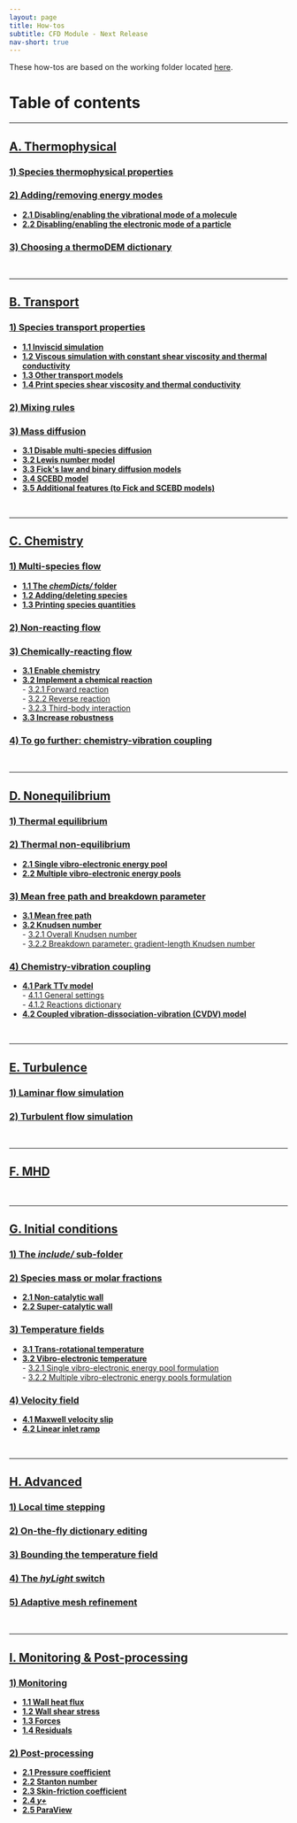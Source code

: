 ```yaml
---
layout: page
title: How-tos
subtitle: CFD Module - Next Release
nav-short: true
---
```


These how-tos are based on the working folder located [here](https://github.com/vincentcasseau/hyStrath/tree/dev-isro-1/run/hyStrath/hy2Foam/genericCase).  

# Table of contents

---  
## [A. Thermophysical](https://vincentcasseau.github.io/how-tos-cfd-dev/how-tos-cfd-dev-thermophysical/)
### [1) Species thermophysical properties](https://vincentcasseau.github.io/how-tos-cfd-dev/how-tos-cfd-dev-thermophysical/#1-species-thermophysical-properties)
### [2) Adding/removing energy modes](https://vincentcasseau.github.io/how-tos-cfd-dev/how-tos-cfd-dev-thermophysical/#2-addingremoving-energy-modes)
+ **[2.1 Disabling/enabling the vibrational mode of a molecule](https://vincentcasseau.github.io/how-tos-cfd-dev/how-tos-cfd-dev-thermophysical/#21-disablingenabling-the-vibrational-mode-of-a-molecule)**  
+ **[2.2 Disabling/enabling the electronic mode of a particle](https://vincentcasseau.github.io/how-tos-cfd-dev/how-tos-cfd-dev-thermophysical/#22-disablingenabling-the-electronic-mode-of-a-particle)**  

### [3) Choosing a thermoDEM dictionary](https://vincentcasseau.github.io/how-tos-cfd-dev/how-tos-cfd-dev-thermophysical/#3-choosing-a-thermodem-dictionary)

<br>

---  
## [B. Transport](https://vincentcasseau.github.io/how-tos-cfd-dev/how-tos-cfd-dev-transport/)
### [1) Species transport properties](https://vincentcasseau.github.io/how-tos-cfd-dev/how-tos-cfd-dev-transport/#1-species-shear-viscosity-and-thermal-conductivity)
+ **[1.1 Inviscid simulation](https://vincentcasseau.github.io/how-tos-cfd-dev/how-tos-cfd-dev-transport/#11-inviscid-simulation)**  
+ **[1.2 Viscous simulation with constant shear viscosity and thermal conductivity](https://vincentcasseau.github.io/how-tos-cfd-dev/how-tos-cfd-dev-transport/#12-viscous-simulation-with-constant-shear-viscosity-and-thermal-conductivity)**  
+ **[1.3 Other transport models](https://vincentcasseau.github.io/how-tos-cfd-dev/how-tos-cfd-dev-transport/#13-other-transport-models)**  
+ **[1.4 Print species shear viscosity and thermal conductivity](https://vincentcasseau.github.io/how-tos-cfd-dev/how-tos-cfd-dev-transport/#14-print-species-shear-viscosity-and-thermal-conductivity)**  

### [2) Mixing rules](https://vincentcasseau.github.io/how-tos-cfd-dev/how-tos-cfd-dev-transport/#2-mixing-rules)  

### [3) Mass diffusion](https://vincentcasseau.github.io/how-tos-cfd-dev/how-tos-cfd-dev-transport/#3-mass-diffusion)  
+ **[3.1 Disable multi-species diffusion](https://vincentcasseau.github.io/how-tos-cfd-dev/how-tos-cfd-dev-transport/#31-disable-multi-species-diffusion)**  
+ **[3.2 Lewis number model](https://vincentcasseau.github.io/how-tos-cfd-dev/how-tos-cfd-dev-transport/#32-lewis-number-model)**  
+ **[3.3 Fick's law and binary diffusion models](https://vincentcasseau.github.io/how-tos-cfd-dev/how-tos-cfd-dev-transport/#33-ficks-law-and-binary-diffusion-models)**  
+ **[3.4 SCEBD model](https://vincentcasseau.github.io/how-tos-cfd-dev/how-tos-cfd-dev-transport/#34-scebd-model)**  
+ **[3.5 Additional features (to Fick and SCEBD models)](https://vincentcasseau.github.io/how-tos-cfd-dev/how-tos-cfd-dev-transport/#35-additional-features-to-fick-and-scebd-models)**  

<br>

---  
## [C. Chemistry](https://vincentcasseau.github.io/how-tos-cfd-dev/how-tos-cfd-dev-chemistry/)
### [1) Multi-species flow](https://vincentcasseau.github.io/how-tos-cfd-dev/how-tos-cfd-dev-chemistry/#1-multi-species-flow)
+ **[1.1 The _chemDicts/_ folder](https://vincentcasseau.github.io/how-tos-cfd-dev/how-tos-cfd-dev-chemistry/#11-the-chemdicts-folder)**  
+ **[1.2 Adding/deleting species](https://vincentcasseau.github.io/how-tos-cfd-dev/how-tos-cfd-dev-chemistry/#12-addingdeleting-species)** 
+ **[1.3 Printing species quantities](https://vincentcasseau.github.io/how-tos-cfd-dev/how-tos-cfd-dev-chemistry/#13-printing-species-quantities)**  

### [2) Non-reacting flow](https://vincentcasseau.github.io/how-tos-cfd-dev/how-tos-cfd-dev-chemistry/#2-non-reacting-flow)

### [3) Chemically-reacting flow](https://vincentcasseau.github.io/how-tos-cfd-dev/how-tos-cfd-dev-chemistry/#3-chemically-reacting-flow)
+ **[3.1 Enable chemistry](https://vincentcasseau.github.io/how-tos-cfd-dev/how-tos-cfd-dev-chemistry/#31-enable-chemistry)**  
+ **[3.2 Implement a chemical reaction](https://vincentcasseau.github.io/how-tos-cfd-dev/how-tos-cfd-dev-chemistry/#32-implementing-a-chemical-reaction)**  
      - [3.2.1 Forward reaction](https://vincentcasseau.github.io/how-tos-cfd-dev/how-tos-cfd-dev-chemistry/#321-forward-reaction)  
      - [3.2.2 Reverse reaction](https://vincentcasseau.github.io/how-tos-cfd-dev/how-tos-cfd-dev-chemistry/#322-reverse-reaction)  
      - [3.2.3 Third-body interaction](https://vincentcasseau.github.io/how-tos-cfd-dev/how-tos-cfd-dev-chemistry/#323-third-body-interaction)  
+ **[3.3 Increase robustness](https://vincentcasseau.github.io/how-tos-cfd-dev/how-tos-cfd-dev-chemistry/#33--increase-robustness)**  

### [4) To go further: chemistry-vibration coupling](https://vincentcasseau.github.io/how-tos-cfd-dev/how-tos-cfd-dev-chemistry/#4-to-go-further-chemistry-vibration-coupling)

<br>

--- 
## [D. Nonequilibrium](https://vincentcasseau.github.io/how-tos-cfd-dev/how-tos-cfd-dev-nonequilibrium/)
### [1) Thermal equilibrium](https://vincentcasseau.github.io/how-tos-cfd-dev/how-tos-cfd-dev-nonequilibrium/#1-thermal-equilibrium)

### [2) Thermal non-equilibrium](https://vincentcasseau.github.io/how-tos-cfd-dev/how-tos-cfd-dev-nonequilibrium/#2-thermal-non-equilibrium)
+ **[2.1 Single vibro-electronic energy pool](https://vincentcasseau.github.io/how-tos-cfd-dev/how-tos-cfd-dev-nonequilibrium/#21-single-vibro-electronic-energy-pool)**  
+ **[2.2 Multiple vibro-electronic energy pools](https://vincentcasseau.github.io/how-tos-cfd-dev/how-tos-cfd-dev-nonequilibrium/#22-multiple-vibro-electronic-energy-pools)** 

### [3) Mean free path and breakdown parameter](https://vincentcasseau.github.io/how-tos-cfd-dev/how-tos-cfd-dev-nonequilibrium/#3-mean-free-path-and-breakdown-parameter)  
+ **[3.1 Mean free path](https://vincentcasseau.github.io/how-tos-cfd-dev/how-tos-cfd-dev-nonequilibrium/#31-mean-free-path)**    
+ **[3.2 Knudsen number](https://vincentcasseau.github.io/how-tos-cfd-dev/how-tos-cfd-dev-nonequilibrium/#32-knudsen-number)**  
      - [3.2.1 Overall Knudsen number](https://vincentcasseau.github.io/how-tos-cfd-dev/how-tos-cfd-dev-nonequilibrium/#321-overall-knudsen-number)  
      - [3.2.2 Breakdown parameter: gradient-length Knudsen number](https://vincentcasseau.github.io/how-tos-cfd-dev/how-tos-cfd-dev-nonequilibrium/#322-breakdown-parameter-gradient-length-knudsen-number)  

### [4) Chemistry-vibration coupling](https://vincentcasseau.github.io/how-tos-cfd-dev/how-tos-cfd-dev-nonequilibrium/#4-chemistry-vibration-coupling)  
+ **[4.1 Park TTv model](https://vincentcasseau.github.io/how-tos-cfd-dev/how-tos-cfd-dev-nonequilibrium/#41-park-ttv-model)**  
      - [4.1.1 General settings](https://vincentcasseau.github.io/how-tos-cfd-dev/how-tos-cfd-dev-nonequilibrium/#411-general-settings)  
      - [4.1.2 Reactions dictionary](https://vincentcasseau.github.io/how-tos-cfd-dev/how-tos-cfd-dev-nonequilibrium/#412-reactions-dictionary)  
+ **[4.2 Coupled vibration-dissociation-vibration (CVDV) model](https://vincentcasseau.github.io/how-tos-cfd-dev/how-tos-cfd-dev-nonequilibrium/#42-coupled-vibration-dissociation-vibration-cvdv-model)**       

<br>

---  
## [E. Turbulence](https://vincentcasseau.github.io/how-tos-cfd-dev/how-tos-cfd-dev-turbulence/)
### [1) Laminar flow simulation](https://vincentcasseau.github.io/how-tos-cfd-dev/how-tos-cfd-dev-turbulence/#1-laminar-flow-simulation) 
 
### [2) Turbulent flow simulation](https://vincentcasseau.github.io/how-tos-cfd-dev/how-tos-cfd-dev-turbulence/#2-turbulent-flow-simulation) 

<br>

---  
## [F. MHD](https://vincentcasseau.github.io/how-tos-cfd-dev/how-tos-cfd-dev-mhd/)

<br>

---  
## [G. Initial conditions](https://vincentcasseau.github.io/how-tos-cfd-dev/how-tos-cfd-dev-initial-conditions/)

### [1) The _include/_ sub-folder](https://vincentcasseau.github.io/how-tos-cfd-dev/how-tos-cfd-dev-initial-conditions/#1-the-include-sub-folder)

### [2) Species mass or molar fractions](https://vincentcasseau.github.io/how-tos-cfd-dev/how-tos-cfd-dev-initial-conditions/#2-species-mass-or-molar-fractions)  
+ **[2.1 Non-catalytic wall](https://vincentcasseau.github.io/how-tos-cfd-dev/how-tos-cfd-dev-initial-conditions/#21-non-catalytic-wall)**  
+ **[2.2 Super-catalytic wall](https://vincentcasseau.github.io/how-tos-cfd-dev/how-tos-cfd-dev-initial-conditions/#22-super-catalytic-wall)**

### [3) Temperature fields](https://vincentcasseau.github.io/how-tos-cfd-dev/how-tos-cfd-dev-initial-conditions/#3-temperature-fields)  
+ **[3.1 Trans-rotational temperature](https://vincentcasseau.github.io/how-tos-cfd-dev/how-tos-cfd-dev-initial-conditions/#31-trans-rotational-temperature)**  
+ **[3.2 Vibro-electronic temperature](https://vincentcasseau.github.io/how-tos-cfd-dev/how-tos-cfd-dev-initial-conditions/#32-vibro-electronic-temperature)**  
      - [3.2.1 Single vibro-electronic energy pool formulation](https://vincentcasseau.github.io/how-tos-cfd-dev/how-tos-cfd-dev-initial-conditions/#321-single-vibro-electronic-energy-pool-formulation)  
      - [3.2.2 Multiple vibro-electronic energy pools formulation](https://vincentcasseau.github.io/how-tos-cfd-dev/how-tos-cfd-dev-initial-conditions/#322-multiple-vibro-electronic-energy-pools-formulation)   
 
### [4) Velocity field](https://vincentcasseau.github.io/how-tos-cfd-dev/how-tos-cfd-dev-initial-conditions/#4-velocity-field)  
+ **[4.1 Maxwell velocity slip](https://vincentcasseau.github.io/how-tos-cfd-dev/how-tos-cfd-dev-initial-conditions/#41-maxwell-velocity-slip)**  
+ **[4.2 Linear inlet ramp](https://vincentcasseau.github.io/how-tos-cfd-dev/how-tos-cfd-dev-initial-conditions/#42-linear-inlet-ramp)**  

<br>

---  
## [H. Advanced](https://vincentcasseau.github.io/how-tos-cfd-dev/how-tos-cfd-dev-advanced/)

### [1) Local time stepping](https://vincentcasseau.github.io/how-tos-cfd-dev/how-tos-cfd-dev-advanced/#1-local-time-stepping)  

### [2) On-the-fly dictionary editing](https://vincentcasseau.github.io/how-tos-cfd-dev/how-tos-cfd-dev-advanced/#2-on-the-fly-dictionary-editing)  

### [3) Bounding the temperature field](https://vincentcasseau.github.io/how-tos-cfd-dev/how-tos-cfd-dev-advanced/#3-bounding-the-temperature-field) 

### [4) The _hyLight_ switch](https://vincentcasseau.github.io/how-tos-cfd-dev/how-tos-cfd-dev-advanced/#4-the-hylight-switch)   

### [5) Adaptive mesh refinement](https://vincentcasseau.github.io/how-tos-cfd-dev/how-tos-cfd-dev-advanced/#5-adaptive-mesh-refinement)  

<br>

---  
## [I. Monitoring & Post-processing](https://vincentcasseau.github.io/how-tos-cfd-dev/how-tos-cfd-dev-monitoring-post-processing)

### [1) Monitoring](https://vincentcasseau.github.io/how-tos-cfd-dev/how-tos-cfd-dev-monitoring-post-processing/#1-monitoring)  
+ **[1.1 Wall heat flux](https://vincentcasseau.github.io/how-tos-cfd-dev/how-tos-cfd-dev-monitoring-post-processing/#11-wall-heat-flux)**  
+ **[1.2 Wall shear stress](https://vincentcasseau.github.io/how-tos-cfd-dev/how-tos-cfd-dev-monitoring-post-processing/#12-wall-shear-stress)**
+ **[1.3 Forces](https://vincentcasseau.github.io/how-tos-cfd-dev/how-tos-cfd-dev-monitoring-post-processing/#13-forces)**  
+ **[1.4 Residuals](https://vincentcasseau.github.io/how-tos-cfd-dev/how-tos-cfd-dev-monitoring-post-processing/#14-residuals)**  

### [2) Post-processing](https://vincentcasseau.github.io/how-tos-cfd-dev/how-tos-cfd-dev-monitoring-post-processing/#2-post-processing)  
+ **[2.1 Pressure coefficient](https://vincentcasseau.github.io/how-tos-cfd-dev/how-tos-cfd-dev-monitoring-post-processing/#21-pressure-coefficient)**  
+ **[2.2 Stanton number](https://vincentcasseau.github.io/how-tos-cfd-dev/how-tos-cfd-dev-monitoring-post-processing/#22-stanton-number)**  
+ **[2.3 Skin-friction coefficient](https://vincentcasseau.github.io/how-tos-cfd-dev/how-tos-cfd-dev-monitoring-post-processing/#23-skin-friction-coefficient)**  
+ **[2.4 _y+_](https://vincentcasseau.github.io/how-tos-cfd-dev/how-tos-cfd-dev-monitoring-post-processing/#24-y)**  
+ **[2.5 ParaView](https://vincentcasseau.github.io/how-tos-cfd-dev/how-tos-cfd-dev-monitoring-post-processing/#25-paraview)**  
